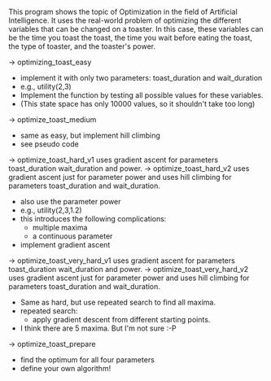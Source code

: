 This program shows the topic of Optimization in the field of Artificial Intelligence. It uses the real-world problem of optimizing the different variables that can be changed on a toaster. In this case, these variables can be the time you toast the toast, the time you wait before eating the toast, the type of toaster, and the toaster's power.

-> optimizing_toast_easy
- implement it with only two parameters: toast_duration and wait_duration
- e.g., utility(2,3)
- Implement the function by testing all possible values for these variables.
- (This state space has only 10000 values, so it shouldn't take too long)


-> optimize_toast_medium
- same as easy, but implement hill climbing
- see pseudo code


-> optimize_toast_hard_v1 uses gradient ascent for parameters toast_duration wait_duration and power.
-> optimize_toast_hard_v2 uses gradient ascent just for parameter power and uses hill climbing for parameters toast_duration and wait_duration.
- also use the parameter power
- e.g., utility(2,3,1.2)
- this introduces the following complications:
  - multiple maxima
  - a continuous parameter
- implement gradient ascent


-> optimize_toast_very_hard_v1 uses gradient ascent for parameters toast_duration wait_duration and power.
-> optimize_toast_very_hard_v2 uses gradient ascent just for parameter power and uses hill climbing for parameters toast_duration and wait_duration.
- Same as hard, but use repeated search to find all maxima.
- repeated search:
  - apply gradient descent from different starting points.
- I think there are 5 maxima. But I'm not sure :-P


-> optimize_toast_prepare
- find the optimum for all four parameters
- define your own algorithm!
